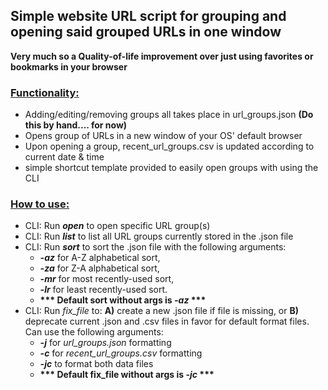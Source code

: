 ## Simple website URL script for grouping and opening said grouped URLs in one window
<b>Very much so a Quality-of-life improvement over just using favorites or bookmarks in your browser</b>
### <ins>Functionality:</ins>
 - Adding/editing/removing groups all takes place in url_groups.json <b>(Do this by hand.... for now)</b>
 - Opens group of URLs in a new window of your OS' default browser
 - Upon opening a group, recent_url_groups.csv is updated according to current date & time
 - simple shortcut template provided to easily open groups with using the CLI
### <ins>How to use:</ins>
 - CLI: Run <b><i>open</i></b> to open specific URL group(s)
 - CLI: Run <b><i>list</i></b> to list all URL groups currently stored in the .json file
 - CLI: Run <b><i>sort</i></b> to sort the .json file with the following arguments: 
     - <b><i>-az</i></b> for A-Z alphabetical sort,
     - <b><i>-za</i></b> for Z-A alphabetical sort,
     - <b><i>-mr</i></b> for most recently-used sort,
     - <b><i>-lr</i></b> for least recently-used sort. 
     - <b>*** Default sort without args is <i>-az</i> ***</b>
 - CLI: Run <i>fix_file</i> to: <b>A)</b> create a new .json file if file is missing, or <b>B)</b> deprecate current .json and .csv files in favor for default format files. Can use the following arguments:
     - <b><i>-j</i></b> for <i>url_groups.json</i> formatting
     - <b><i>-c</i></b> for <i>recent_url_groups.csv</i> formatting
     - <b><i>-jc</i></b> to format both data files
     - <b>*** Default fix_file without args is <i>-jc</i> ***</b>

